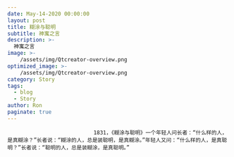 ```yaml
---
date: May-14-2020 00:00:00
layout: post
title: 糊涂与聪明
subtitle: 神寓之言
description: >-
  神寓之言
image: >-
    /assets/img/Qtcreator-overview.png
optimized_image: >-
    /assets/img/Qtcreator-overview.png
category: Story
tags:
  - blog
  - Story
author: Ron
paginate: true
---
```


							　　1831，《糊涂与聪明》一个年轻人问长者：“什么样的人，是真糊涂？”长者说：“糊涂的人，总是装聪明，是真糊涂。”年轻人又问：“什么样的人，是真聪明？”长者说：“聪明的人，总是装糊涂，是真聪明。”
							
							
						